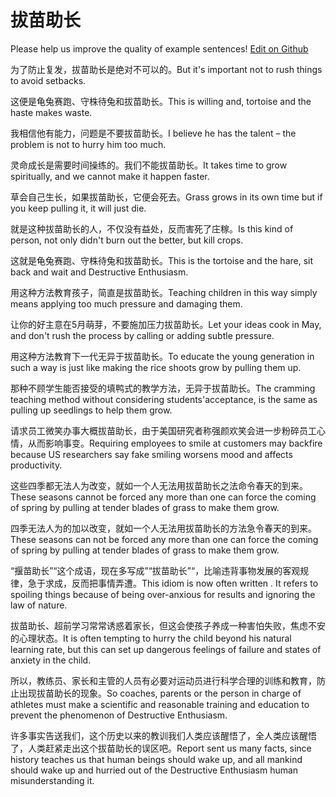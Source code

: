 # 拔苗助长

Please help us improve the quality of example sentences! [Edit on Github](https://github.com/jiyushe/jiyu-example-sentence-source/blob/main/chinese/bamiaozhuzhang.md)

<p><span class="chinese">为了防止复发，拔苗助长是绝对不可以的。</span><span class="english">But it's important not to rush things to avoid setbacks.</span></p>

<p><span class="chinese">这便是龟兔赛跑、守株待兔和拔苗助长。</span><span class="english">This is willing and, tortoise and the haste makes waste.</span></p>

<p><span class="chinese">我相信他有能力，问题是不要拔苗助长。</span><span class="english">I believe he has the talent – the problem is not to hurry him too much.</span></p>

<p><span class="chinese">灵命成长是需要时间操练的。我们不能拔苗助长。</span><span class="english">It takes time to grow spiritually, and we cannot make it happen faster.</span></p>

<p><span class="chinese">草会自己生长，如果拔苗助长，它便会死去。</span><span class="english">Grass grows in its own time but if you keep pulling it, it will just die.</span></p>

<p><span class="chinese">就是这种拔苗助长的人，不仅没有益处，反而害死了庄稼。</span><span class="english">Is this kind of person, not only didn't burn out the better, but kill crops.</span></p>

<p><span class="chinese">这就是龟兔赛跑、守株待兔和拔苗助长。</span><span class="english">This is the tortoise and the hare, sit back and wait and Destructive Enthusiasm.</span></p>

<p><span class="chinese">用这种方法教育孩子，简直是拔苗助长。</span><span class="english">Teaching children in this way simply means applying too much pressure and damaging them.</span></p>

<p><span class="chinese">让你的好主意在5月萌芽，不要施加压力拔苗助长。</span><span class="english">Let your ideas cook in May, and don't rush the process by calling or adding subtle pressure.</span></p>

<p><span class="chinese">用这种方法教育下一代无异于拔苗助长。</span><span class="english">To educate the young generation in such a way is just like making the rice shoots grow by pulling them up.</span></p>

<p><span class="chinese">那种不顾学生能否接受的填鸭式的教学方法，无异于拔苗助长。</span><span class="english">The cramming teaching method without considering students'acceptance, is the same as pulling up seedlings to help them grow.</span></p>

<p><span class="chinese">请求员工微笑办事大概拔苗助长，由于美国研究者称强颜欢笑会进一步粉碎员工心情，从而影响事变。</span><span class="english">Requiring employees to smile at customers may backfire because US researchers say fake smiling worsens mood and affects productivity.</span></p>

<p><span class="chinese">这些四季都无法人为改变，就如一个人无法用拔苗助长之法命令春天的到来。</span><span class="english">These seasons cannot be forced any more than one can force the coming of spring by pulling at tender blades of grass to make them grow.</span></p>

<p><span class="chinese">四季无法人为的加以改变，就如一个人无法用拔苗助长的方法急令春天的到来。</span><span class="english">These seasons can not be forced any more than one can force the coming of spring by pulling at tender blades of grass to make them grow.</span></p>

<p><span class="chinese">“揠苗助长”“这个成语，现在多写成”“拔苗助长”“，比喻违背事物发展的客观规律，急于求成，反而把事情弄遭。</span><span class="english">This idiom is now often written . It refers to spoiling things because of being over-anxious for results and ignoring the law of nature.</span></p>

<p><span class="chinese">拔苗助长、超前学习常常诱惑着家长，但这会使孩子养成一种害怕失败，焦虑不安的心理状态。</span><span class="english">It is often tempting to hurry the child beyond his natural learning rate, but this can set up dangerous feelings of failure and states of anxiety in the child.</span></p>

<p><span class="chinese">所以，教练员、家长和主管的人员有必要对运动员进行科学合理的训练和教育，防止出现拔苗助长的现象。</span><span class="english">So coaches, parents or the person in charge of athletes must make a scientific and reasonable training and education to prevent the phenomenon of Destructive Enthusiasm.</span></p>

<p><span class="chinese">许多事实告送我们，这个历史以来的教训我们人类应该醒悟了，全人类应该醒悟了，人类赶紧走出这个拔苗助长的误区吧。</span><span class="english">Report sent us many facts, since history teaches us that human beings should wake up, and all mankind should wake up and hurried out of the Destructive Enthusiasm human misunderstanding it.</span></p>

